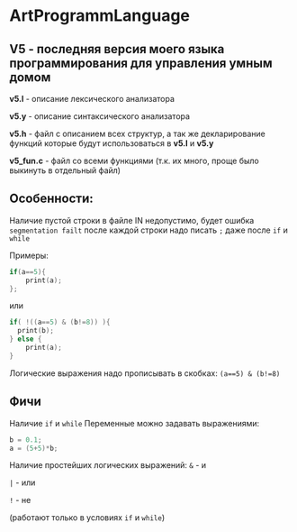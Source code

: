 # ArtProgrammLanguage

## V5 - последняя версия моего языка программирования для управления умным домом

**v5.l** - описание лексического анализатора

**v5.y** - описание синтаксического анализатора

**v5.h** - файл с описанием всех структур, а так же декларирование функций которые будут использоваться в **v5.l** и **v5.y**

**v5_fun.c** - файл со всеми функциями (т.к. их много, проще было выкинуть в отдельный файл)

## Особенности:
Наличие пустой строки в файле IN недопустимо, будет ошибка ```segmentation failt```
после каждой строки надо писать ```;```
даже после ```if``` и ```while```

Примеры:
```c 
if(a==5){
	print(a);
};
```
или
```c
if( !((a==5) & (b!=8)) ){
  print(b);
} else {
	print(a);
}
```
Логические выражения надо прописывать в скобках: ```(a==5) & (b!=8)```

## Фичи
Наличие ```if``` и ```while```
Переменные можно задавать выражениями: 
```c
b = 0.1; 
a = (5+5)*b;
```
Наличие простейших логических выражений: 
```&``` - и

```|``` - или

```!``` - не 

(работают только в условиях ```if``` и ```while```)
